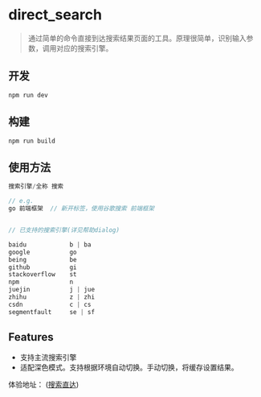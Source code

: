 # direct_search

> 通过简单的命令直接到达搜索结果页面的工具。原理很简单，识别输入参数，调用对应的搜索引擎。

## 开发

```
npm run dev
```

## 构建

```
npm run build
```

## 使用方法

```javascript
搜索引擎/全称 搜索

// e.g.
go 前端框架  // 新开标签，使用谷歌搜索 前端框架


// 已支持的搜索引擎(详见帮助dialog)

baidu            b | ba
google           go
being            be
github           gi
stackoverflow    st
npm              n
juejin           j | jue
zhihu            z | zhi
csdn             c | cs
segmentfault     se | sf
```

## Features

- 支持主流搜索引擎
- 适配深色模式。支持根据环境自动切换。手动切换，将缓存设置结果。

体验地址： ([搜索直达](https://ciro.club/search/))
